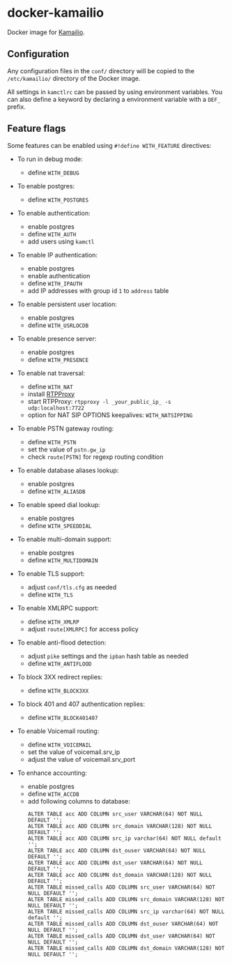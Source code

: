 # docker-kamailio

Docker image for [Kamailio].

## Configuration

Any configuration files in the `conf/` directory will be copied to the
`/etc/kamailio/` directory of  the Docker image.

All settings in `kamctlrc` can be passed by using environment variables.
You can also define a keyword by declaring a environment variable with a
`DEF_` prefix.

## Feature flags

Some features can be enabled using `#!define WITH_FEATURE` directives:

* To run in debug mode:
  - define `WITH_DEBUG`

* To enable postgres:
  - define `WITH_POSTGRES`

* To enable authentication:
  - enable postgres
  - define `WITH_AUTH`
  - add users using `kamctl`

* To enable IP authentication:
  - enable postgres
  - enable authentication
  - define `WITH_IPAUTH`
  - add IP addresses with group id `1` to `address` table

* To enable persistent user location:
  - enable postgres
  - define `WITH_USRLOCDB`

* To enable presence server:
  - enable postgres
  - define `WITH_PRESENCE`

* To enable nat traversal:
  - define `WITH_NAT`
  - install [RTPProxy]
  - start RTPProxy: `rtpproxy -l _your_public_ip_ -s udp:localhost:7722`
  - option for NAT SIP OPTIONS keepalives: `WITH_NATSIPPING`

* To enable PSTN gateway routing:
  - define `WITH_PSTN`
  - set the value of `pstn.gw_ip`
  - check `route[PSTN]` for regexp routing condition

* To enable database aliases lookup:
  - enable postgres
  - define `WITH_ALIASDB`

* To enable speed dial lookup:
  - enable postgres
  - define `WITH_SPEEDDIAL`

* To enable multi-domain support:
  - enable postgres
  - define `WITH_MULTIDOMAIN`

* To enable TLS support:
  - adjust `conf/tls.cfg` as needed
  - define `WITH_TLS`

* To enable XMLRPC support:
  - define `WITH_XMLRP`
  - adjust `route[XMLRPC]` for access policy

* To enable anti-flood detection:
  - adjust `pike` settings and the `ipban` hash table as needed
  - define `WITH_ANTIFLOOD`

* To block 3XX redirect replies:
  - define `WITH_BLOCK3XX`

* To block 401 and 407 authentication replies:
  - define `WITH_BLOCK401407`

* To enable Voicemail routing:
  - define `WITH_VOICEMAIL`
  - set the value of voicemail.srv_ip
  - adjust the value of voicemail.srv_port

* To enhance accounting:
  - enable postgres
  - define `WITH_ACCDB`
  - add following columns to database:
    ```
    ALTER TABLE acc ADD COLUMN src_user VARCHAR(64) NOT NULL DEFAULT '';
    ALTER TABLE acc ADD COLUMN src_domain VARCHAR(128) NOT NULL DEFAULT '';
    ALTER TABLE acc ADD COLUMN src_ip varchar(64) NOT NULL default '';
    ALTER TABLE acc ADD COLUMN dst_ouser VARCHAR(64) NOT NULL DEFAULT '';
    ALTER TABLE acc ADD COLUMN dst_user VARCHAR(64) NOT NULL DEFAULT '';
    ALTER TABLE acc ADD COLUMN dst_domain VARCHAR(128) NOT NULL DEFAULT '';
    ALTER TABLE missed_calls ADD COLUMN src_user VARCHAR(64) NOT NULL DEFAULT '';
    ALTER TABLE missed_calls ADD COLUMN src_domain VARCHAR(128) NOT NULL DEFAULT '';
    ALTER TABLE missed_calls ADD COLUMN src_ip varchar(64) NOT NULL default '';
    ALTER TABLE missed_calls ADD COLUMN dst_ouser VARCHAR(64) NOT NULL DEFAULT '';
    ALTER TABLE missed_calls ADD COLUMN dst_user VARCHAR(64) NOT NULL DEFAULT '';
    ALTER TABLE missed_calls ADD COLUMN dst_domain VARCHAR(128) NOT NULL DEFAULT '';
    ```

[Kamailio]: https://www.kamailio.org/
[RTPProxy]: http://www.rtpproxy.org/
